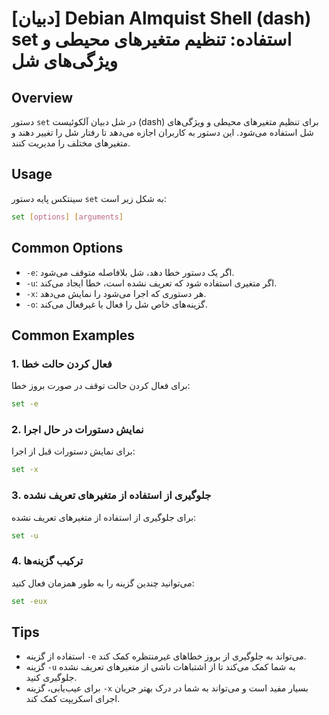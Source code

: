 # [دبیان] Debian Almquist Shell (dash) set استفاده: تنظیم متغیرهای محیطی و ویژگی‌های شل

## Overview
دستور `set` در شل دبیان آلکوئیست (dash) برای تنظیم متغیرهای محیطی و ویژگی‌های شل استفاده می‌شود. این دستور به کاربران اجازه می‌دهد تا رفتار شل را تغییر دهند و متغیرهای مختلف را مدیریت کنند.

## Usage
سینتکس پایه دستور `set` به شکل زیر است:

```sh
set [options] [arguments]
```

## Common Options
- `-e`: اگر یک دستور خطا دهد، شل بلافاصله متوقف می‌شود.
- `-u`: اگر متغیری استفاده شود که تعریف نشده است، خطا ایجاد می‌کند.
- `-x`: هر دستوری که اجرا می‌شود را نمایش می‌دهد.
- `-o`: گزینه‌های خاص شل را فعال یا غیرفعال می‌کند.

## Common Examples
### 1. فعال کردن حالت خطا
برای فعال کردن حالت توقف در صورت بروز خطا:

```sh
set -e
```

### 2. نمایش دستورات در حال اجرا
برای نمایش دستورات قبل از اجرا:

```sh
set -x
```

### 3. جلوگیری از استفاده از متغیرهای تعریف نشده
برای جلوگیری از استفاده از متغیرهای تعریف نشده:

```sh
set -u
```

### 4. ترکیب گزینه‌ها
می‌توانید چندین گزینه را به طور همزمان فعال کنید:

```sh
set -eux
```

## Tips
- استفاده از گزینه `-e` می‌تواند به جلوگیری از بروز خطاهای غیرمنتظره کمک کند.
- گزینه `-u` به شما کمک می‌کند تا از اشتباهات ناشی از متغیرهای تعریف نشده جلوگیری کنید.
- برای عیب‌یابی، گزینه `-x` بسیار مفید است و می‌تواند به شما در درک بهتر جریان اجرای اسکریپت کمک کند.
